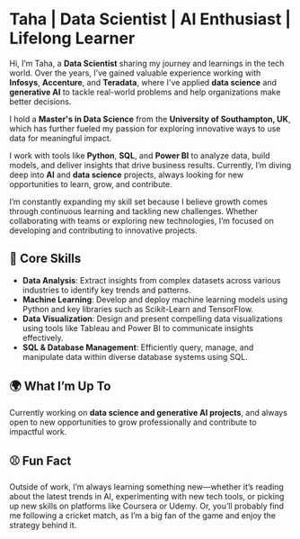 # Taha | Data Scientist | AI Enthusiast | Lifelong Learner

Hi, I’m Taha, a **Data Scientist** sharing my journey and learnings in the tech world. Over the years, I’ve gained valuable experience working with **Infosys**, **Accenture**, and **Teradata**, where I've applied **data science** and **generative AI** to tackle real-world problems and help organizations make better decisions.

I hold a **Master's in Data Science** from the **University of Southampton, UK**, which has further fueled my passion for exploring innovative ways to use data for meaningful impact.

I work with tools like **Python**, **SQL**, and **Power BI** to analyze data, build models, and deliver insights that drive business results. Currently, I’m diving deep into **AI** and **data science** projects, always looking for new opportunities to learn, grow, and contribute.

I’m constantly expanding my skill set because I believe growth comes through continuous learning and tackling new challenges. Whether collaborating with teams or exploring new technologies, I’m focused on developing and contributing to innovative projects.

## 🔧 Core Skills

- **Data Analysis**: Extract insights from complex datasets across various industries to identify key trends and patterns.  
- **Machine Learning**: Develop and deploy machine learning models using Python and key libraries such as Scikit-Learn and TensorFlow.  
- **Data Visualization**: Design and present compelling data visualizations using tools like Tableau and Power BI to communicate insights effectively.  
- **SQL & Database Management**: Efficiently query, manage, and manipulate data within diverse database systems using SQL.


## 🌍 What I’m Up To

Currently working on **data science and generative AI projects**, and always open to new opportunities to grow professionally and contribute to impactful work.

## ⚾ Fun Fact

Outside of work, I’m always learning something new—whether it’s reading about the latest trends in AI, experimenting with new tech tools, or picking up new skills on platforms like Coursera or Udemy. Or, you’ll probably find me following a cricket match, as I’m a big fan of the game and enjoy the strategy behind it.

